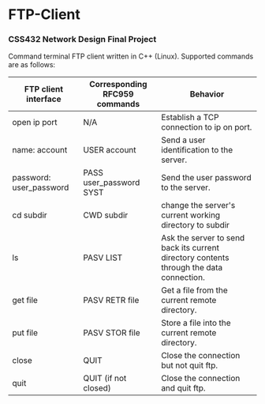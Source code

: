 # FTP-Client
### CSS432 Network Design Final Project
Command terminal FTP client written in C++ (Linux). Supported commands are as follows:

| FTP client interface    | Corresponding RFC959 commands | Behavior                                                                                |
| ----------------------- | ----------------------------- | --------------------------------------------------------------------------------------- |
| open ip port            | N/A                           | Establish a TCP connection to ip on port.                                               |
| name: account           | USER account                  | Send a user identification to the server.                                               |
| password: user_password	| PASS user_password SYST       |	Send the user password to the server.                                                   |
| cd subdir	              | CWD subdir                    | change the server's current working directory to subdir                                 |
| ls                      | PASV LIST                     | Ask the server to send back its current directory contents through the data connection. |
| get file                | PASV RETR file                | Get a file from the current remote directory.                                           |
| put file                | PASV STOR file                | Store a file into the current remote directory.                                         |
| close	                  | QUIT                          | Close the connection but not quit ftp.                                                  |
| quit                    | QUIT (if not closed)          | Close the connection and quit ftp.                                                      |
